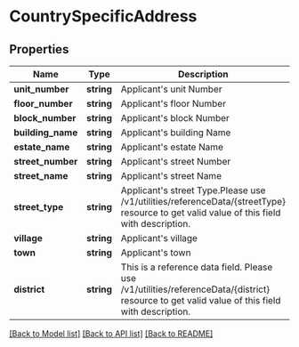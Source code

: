 # CountrySpecificAddress

## Properties
Name | Type | Description | Notes
------------ | ------------- | ------------- | -------------
**unit_number** | **string** | Applicant&#x27;s unit Number | [optional] 
**floor_number** | **string** | Applicant&#x27;s floor Number | [optional] 
**block_number** | **string** | Applicant&#x27;s block Number | [optional] 
**building_name** | **string** | Applicant&#x27;s building Name | [optional] 
**estate_name** | **string** | Applicant&#x27;s estate Name | [optional] 
**street_number** | **string** | Applicant&#x27;s street Number | [optional] 
**street_name** | **string** | Applicant&#x27;s street Name | [optional] 
**street_type** | **string** | Applicant&#x27;s street Type.Please use /v1/utilities/referenceData/{streetType} resource to get valid value of this field with description. | [optional] 
**village** | **string** | Applicant&#x27;s village | [optional] 
**town** | **string** | Applicant&#x27;s town | [optional] 
**district** | **string** | This is a reference data field. Please use /v1/utilities/referenceData/{district} resource to get valid value of this field with description. | [optional] 

[[Back to Model list]](../../README.md#documentation-for-models) [[Back to API list]](../../README.md#documentation-for-api-endpoints) [[Back to README]](../../README.md)

